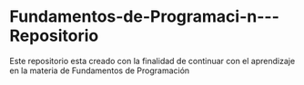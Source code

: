 # Fundamentos-de-Programaci-n---Repositorio
Este repositorio esta creado con la finalidad de continuar con el aprendizaje en la materia de Fundamentos de Programación
